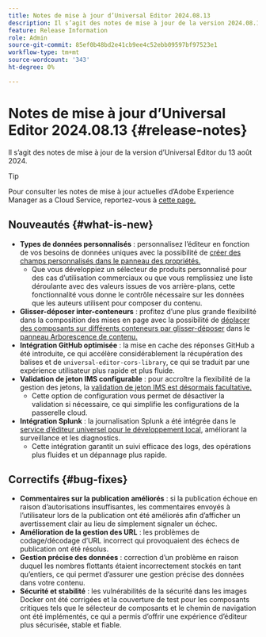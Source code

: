 ```yaml
---
title: Notes de mise à jour d’Universal Editor 2024.08.13
description: Il s’agit des notes de mise à jour de la version 2024.08.13 d’Universal Editor.
feature: Release Information
role: Admin
source-git-commit: 85ef0b48bd2e41cb9ee4c52ebb09597bf97523e1
workflow-type: tm+mt
source-wordcount: '343'
ht-degree: 0%

---
```



# Notes de mise à jour d’Universal Editor 2024.08.13 {#release-notes}

Il s’agit des notes de mise à jour de la version d’Universal Editor du 13 août 2024.

>[!TIP]
>
>Pour consulter les notes de mise à jour actuelles d’Adobe Experience Manager as a Cloud Service, reportez-vous à [cette page.](/help/release-notes/release-notes-cloud/release-notes-current.md)

## Nouveautés {#what-is-new}

* **Types de données personnalisés** : personnalisez l’éditeur en fonction de vos besoins de données uniques avec la possibilité de [créer des champs personnalisés dans le panneau des propriétés.](https://developer.adobe.com/uix/docs/services/aem-universal-editor/api/item-types-renderers/)
   * Que vous développiez un sélecteur de produits personnalisé pour des cas d’utilisation commerciaux ou que vous remplissiez une liste déroulante avec des valeurs issues de vos arrière-plans, cette fonctionnalité vous donne le contrôle nécessaire sur les données que les auteurs utilisent pour composer du contenu.
* **Glisser-déposer inter-conteneurs** : profitez d’une plus grande flexibilité dans la composition des mises en page avec la possibilité de [déplacer des composants sur différents conteneurs par glisser-déposer](/help/sites-cloud/authoring/universal-editor/authoring.md#reordering-components) dans le [panneau Arborescence de contenu.](/help/sites-cloud/authoring/universal-editor/navigation.md#content-tree-mode)
* **Intégration GitHub optimisée** : la mise en cache des réponses GitHub a été introduite, ce qui accélère considérablement la récupération des balises et de `universal-editor-cors-library`, ce qui se traduit par une expérience utilisateur plus rapide et plus fluide.
* **Validation de jeton IMS configurable** : pour accroître la flexibilité de la gestion des jetons, la [validation de jeton IMS est désormais facultative.](/help/implementing/universal-editor/local-dev.md#setting-up-service)
   * Cette option de configuration vous permet de désactiver la validation si nécessaire, ce qui simplifie les configurations de la passerelle cloud.
* **Intégration Splunk** : la journalisation Splunk a été intégrée dans le [service d’éditeur universel pour le développement local,](/help/implementing/universal-editor/local-dev.md#setting-up-service) améliorant la surveillance et les diagnostics.
   * Cette intégration garantit un suivi efficace des logs, des opérations plus fluides et un dépannage plus rapide.

## Correctifs {#bug-fixes}

* **Commentaires sur la publication améliorés** : si la publication échoue en raison d’autorisations insuffisantes, les commentaires envoyés à l’utilisateur lors de la publication ont été améliorés afin d’afficher un avertissement clair au lieu de simplement signaler un échec.
* **Amélioration de la gestion des URL** : les problèmes de codage/décodage d’URL incorrect qui provoquaient des échecs de publication ont été résolus.
* **Gestion précise des données** : correction d’un problème en raison duquel les nombres flottants étaient incorrectement stockés en tant qu’entiers, ce qui permet d’assurer une gestion précise des données dans votre contenu.
* **Sécurité et stabilité** : les vulnérabilités de la sécurité dans les images Docker ont été corrigées et la couverture de test pour les composants critiques tels que le sélecteur de composants et le chemin de navigation ont été implémentés, ce qui a permis d’offrir une expérience d’éditeur plus sécurisée, stable et fiable.

